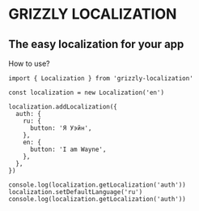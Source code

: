 
# GRIZZLY LOCALIZATION
## The easy localization for your app

How to use? 

    import { Localization } from 'grizzly-localization'
    
    const localization = new Localization('en')
    
    localization.addLocalization({
      auth: {
        ru: {
          button: 'Я Уэйн',
        },
        en: {
          button: 'I am Wayne',
        },
      },
    })
    
    console.log(localization.getLocalization('auth'))
    localization.setDefaultLanguage('ru')
    console.log(localization.getLocalization('auth'))
    
